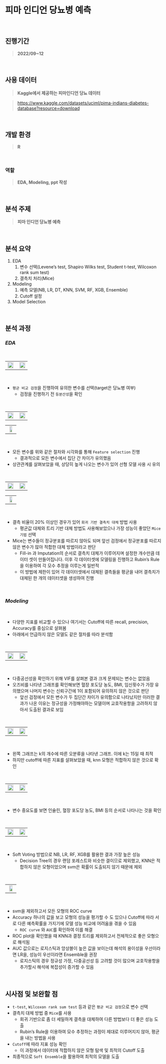 # 피마 인디언 당뇨병 예측

<br>

## 진행기간
> **2022/09~12**
<br>


## 사용 데이터
> **Kaggle에서  제공하는 피마인디언 당뇨 데이터**

> https://www.kaggle.com/datasets/uciml/pima-indians-diabetes-database?resource=download
<br>

## 개발 환경
> **R**
<br>

### 역할
> **EDA, Modeling, ppt 작성**
<br>

## 분석 주제
> **피마 인디언 당뇨병 예측**
<br>


## 분석 요약

1. EDA
    1. 변수 선택(Levene’s test, Shapiro Wilks test, Student t-test, Wilcoxon rank sum test)
    2. 결측치 처리(Mice)
2. Modeling
    1. 예측 모델(NB, LR, DT, KNN, SVM, RF, XGB, Ensemble)
    2. Cutoff 설정
3. Model Selection
<br>

## 분석 과정

### *EDA*
<br>

<table width="100%">
  <tr>
    <td align="left" width="50%">
      <img src="https://github.com/user-attachments/assets/3d1afacb-f81a-4c61-9e04-ed66f2c69d43" width="95%">
    </td>
    <td align="right" width="50%">
      <img src="https://github.com/user-attachments/assets/91384fd8-89a5-4e1c-acf9-b7c0b754c299" width="95%">
    </td>
  </tr>
</table>
<br>

- `평균 비교 검정`을 진행하여 유의한 변수를 선택(target은 당뇨병 여부)
    - 검정을 진행하기 전 `등분산성`을 확인

<br>

<table width="100%">
  <tr>
    <td align="left" width="50%">
      <img src="https://github.com/user-attachments/assets/6e9fe38c-1239-4fb1-95cb-996d6f81b661" width="95%">
    </td>
    <td align="right" width="50%">
      <img src="https://github.com/user-attachments/assets/43091a02-5f4c-4587-9822-89a45464bbd9" width="95%">
    </td>
  </tr>
</table>

<table width="100%">
  <tr>
    <td align="center">
      <img src="https://github.com/user-attachments/assets/e33ce433-4898-417e-bedd-d775a2ceb52b" width="60%">
    </td>
  </tr>
</table>
<br>

- 모든 변수를 위와 같은 절차와 시각화를 통해 `Feature selection` 진행
    - 결과적으로 모든 변수에서 집단 간 차이가 유의했음
- 상관관계를 살펴보았을 때, 상당히 높게 나오는 변수가 있어 선형 모델 사용 시 유의

<br>

<table width="100%">
  <tr>
    <td align="left" width="50%">
      <img src="https://github.com/user-attachments/assets/015ab6f9-dd8e-45e1-babf-df603fc2d973" width="95%">
    </td>
    <td align="right" width="50%">
      <img src="https://github.com/user-attachments/assets/e38abff5-e484-4721-86dd-fdf8453aad74" width="95%">
    </td>
  </tr>
</table>

<table width="100%">
  <tr>
    <td align="center">
      <img src="https://github.com/user-attachments/assets/fb1cb0c0-d04c-42dd-b815-960cd49810ef" width="60%">
    </td>
  </tr>
</table>
<br>

- 결측 비율이 20% 이상인 경우가 있어 `회귀 기반 결측치 대체` 방법 사용
    - 평균값 대체와 트리 기반 대체 방법도 사용해보았으나 가장 성능이 좋았던 `Mice 기법` 선택
- Mice는 변수들이 정규분포를 따르지 않아도 되며 앞선 검정에서 정규분포를 따르지 않은 변수가 많아 적합한 대체 방법이라고 판단
    - Fill-in 과 Imputation의 순서로 결측치 대체가 이루어지며 설정한 개수만큼 데이터 셋이 만들어집니다. 이후 각 데이터셋에 모델링을 진행하고 Rubin’s Rule을 이용하여 각 모수 추정을 이루는게 일반적
    - 이 방법에 제한이 있어 각 데이터셋에서 대체된 결측들을 평균을 내어 결측치가 대체된 한 개의 데이터셋을 생성하여 진행

<br>

### *Modeling*
<br>

- 다양한 지표를 비교할 수 있으나 여기서는 Cutoff에 따른 recall, precision, Accuracy를 중심으로 살펴봄
- 아래에서 언급하지 않은 모델도 같은 절차를 따라 분석함

<br>

<table width="100%">
  <tr>
    <td align="left" width="50%">
      <img src="https://github.com/user-attachments/assets/76ab31fd-d226-4619-ba31-8f82a46576d4" width="95%">
    </td>
    <td align="right" width="50%">
      <img src="https://github.com/user-attachments/assets/8a5824ab-1d4d-43aa-b65c-6dca87bffd41" width="95%">
    </td>
  </tr>
</table>
<br>

- 다중공선성을 확인하기 위해 VIF를 살펴본 결과 크게 문제되는 변수는 없었음
- 오즈비를 나타낸 그래프를 확인해보면 혈장 포도당 농도, BMI, 임신횟수가 가장 유의했으며 나머지 변수는 신뢰구간에 1이 포함되어 유의하지 않은 것으로 판단
    - 앞선 검정에서 모든 변수가 두 집단간 차이가 유의함으로 나타났지만 이러한 결과가 나온 이유는 정규성을 가정해야하는 모델이며 교호작용항을 고려하지 않아서 도출된 결과로 보임

<br>

<table width="100%">
  <tr>
    <td align="left" width="50%">
      <img src="https://github.com/user-attachments/assets/f8930c2b-b831-4a48-a85e-1038f8db3683" width="95%">
    </td>
    <td align="right" width="50%">
      <img src="https://github.com/user-attachments/assets/eecfb1de-51bc-487b-864a-39fd61b79fc5" width="95%">
    </td>
  </tr>
</table>
<br>

- 왼쪽 그래프는 k의 개수에 따른 오분류을 나타낸 그래프. 이에 k는 15일 때 최적
- 하지만 cutoff에 따른 지표를 살펴보았을 때, knn 모형은 적합하지 않은 것으로 확인

<br>

<table width="100%">
  <tr>
    <td align="left" width="50%">
      <img src="https://github.com/user-attachments/assets/a556796c-12b7-49f2-9ad9-5d7d869b1293" width="95%">
    </td>
    <td align="right" width="50%">
      <img src="https://github.com/user-attachments/assets/1c8cd8ba-d8f0-49fe-ac83-e7ecdbd15b81" width="95%">
    </td>
  </tr>
</table>
<br>

- 변수 중요도를 보면 인슐린, 혈장 포도당 농도, BMI 등의 순서로 나타나는 것을 확인

<br>

<table width="100%">
  <tr>
    <td align="left" width="50%">
      <img src="https://github.com/user-attachments/assets/4b3c5ef5-8e53-41e1-8383-5c9c3bdab289" width="95%">
    </td>
    <td align="right" width="50%">
      <img src="https://github.com/user-attachments/assets/2f4ebee2-c513-49a8-8d74-fa4f7b791757" width="95%">
    </td>
  </tr>
</table>
<br>

- Soft Voting 방법으로 NB, LR, RF, XGB를 활용한 결과 가장 높은 성능
    - Decision Tree의 경우 랜덤 포레스트와 비슷한 결이므로 제외했고, KNN은 적합하지 않은 모형이었으며 svm은 확률이 도출되지 않기 때문에 제외
<br>

<table width="100%">
  <tr>
    <td align="center">
      <img src="https://github.com/user-attachments/assets/5d6890f1-9d47-41d9-8935-2db48b79c83f" width="70%">
    </td>
  </tr>
</table>
<br>

- svm을 제외하고서 모든 모형의 ROC curve
- Accuracy 하나의 값을 보고 모형의 성능을 평가할 수 도 있으나 Cutoff에 따라 서로 다른 예측확률을 가지기에 모델 성능 비교에 어려움을 겪을 수 있음
    - `ROC curve` 와 `AUC`를 확인하여 이를 해결
- ROC plot을 확인했을 때 KNN과 결정 트리를 제외하고서 전체적으로 좋은 모형으로 해석됨
- AUC 값으로는 로지스틱과 앙상블이 높은 값을 보이는데 해석의 용이성을 우선이라면 LR을, 성능이 우선이라면 Ensemble을 권장
    - 로지스틱의 경우 정규성 가정, 다중공선성 등 고려할 것이 많으며 교호작용항을 추가할시 해석에 복잡성이 증가할 수 있음

<br>

## 시사점 및 보완할 점

- `t-test`, `Wilcoxon rank sum test` 등과 같은 `평균 비교 검정`으로 변수 선택
- 결측치 대체 방법 중 `Mice`를 사용
    - 회귀 기반으로 좀 더 세밀하게 결측을 대체하여 다른 방법보다 더 좋은 성능 도출
    - Rubin’s Rule을 이용하여 모수 추정하는 과정이 제대로 이루어지지 않아, 평균을 내는 방법을 사용
- `Cutoff`에 따라 지표 성능 확인
    - 이 과정에서 데이터에 적합하지 않은 모형 탐색 및 최적의 Cutoff 도출
- 최종적으로 `Soft Ensemble`을 활용하여 최적의 모델을 도출




